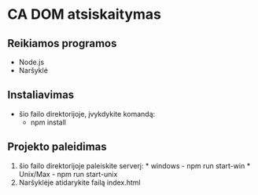 # CA DOM atsiskaitymas

## Reikiamos programos
- Node.js
- Naršyklė

## Instaliavimas
- šio failo direktorijoje, įvykdykite komandą:
  - npm install

## Projekto paleidimas
  1. šio failo direktorijoje paleiskite serverį:
    * windows - npm run start-win
    * Unix/Max - npm run start-unix
  2. Naršyklėje atidarykite failą index.html